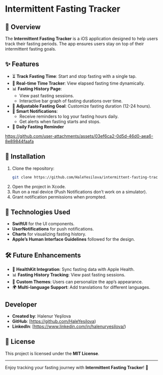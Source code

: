 # Intermittent Fasting Tracker

## 📌 Overview
The **Intermittent Fasting Tracker** is a iOS application designed to help users track their fasting periods. The app ensures users stay on top of their intermittent fasting goals.

## ✨ Features
- ⏳ **Track Fasting Time**: Start and stop fasting with a single tap.
- 🔄 **Real-time Time Tracker**: View elapsed fasting time dynamically.
- 📊 **Fasting History Page**:
  - View past fasting sessions.
  - Interactive bar graph of fasting durations over time.
- 🎯 **Adjustable Fasting Goal**: Customize fasting duration (12-24 hours).
- 🔔 **Smart Notifications**:
  - Receive reminders to log your fasting hours daily.
  - Get alerts when fasting starts and stops.
- 📅 **Daily Fasting Reminder**


https://github.com/user-attachments/assets/03ef6ca2-0d5d-46d0-aea6-8e89844faafa




## 🚀 Installation
1. Clone the repository:
   ```sh
   git clone https://github.com/HaleYesilova/intermittent-fasting-tracker.git
   ```
2. Open the project in Xcode.
3. Run on a real device (Push Notifications don’t work on a simulator).
4. Grant notification permissions when prompted.

## 🔧 Technologies Used
- **SwiftUI** for the UI components.
- **UserNotifications** for push notifications.
- **Charts** for visualizing fasting history.
- **Apple’s Human Interface Guidelines** followed for the design.

## 🛠 Future Enhancements
- 🔗 **HealthKit Integration**: Sync fasting data with Apple Health.
- 📊 **Fasting History Tracking**: View past fasting sessions.
- 🎨 **Custom Themes**: Users can personalize the app’s appearance.
- 🌍 **Multi-language Support**: Add translations for different languages.

## Developer
- **Created by**: Halenur Yeşilova
- **GitHub**: [https://github.com/HaleYesilova)
- **LinkedIn**: [https://www.linkedin.com/in/halenuryesilova/)

## 📝 License
This project is licensed under the **MIT License**.

---
Enjoy tracking your fasting journey with **Intermittent Fasting Tracker**! 🚀
